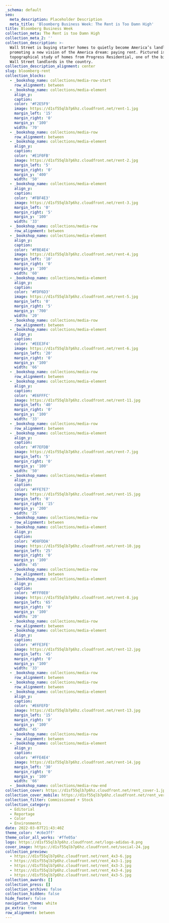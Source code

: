 ```yaml
---
_schema: default
seo:
  meta_description: Placeholder Description
  meta_title: 'Bloomberg Business Week: The Rent is Too Damn High'
title: Bloomberg Business Week
collection_meta: The Rent is too Damn High
collection_meta_2: ''
collection_description: >-
  Wall Street is buying starter homes to quietly become America’s landlord,
  promoting a new vision of the America dream: paying rent. Pictured is a
  topographical study of homes from Progress Residential, one of the biggest
  Wall Street landlords in the country.
collection_description_alignment: center
slug: bloomberg-rent
collection_blocks:
  - _bookshop_name: collections/media-row-start
    row_alignment: between
  - _bookshop_name: collections/media-element
    align_y:
    caption:
    color: '#F2E5F9'
    image: https://d1sf55qlb7p6hz.cloudfront.net/rent-1.jpg
    margin_left: '15'
    margin_right: '0'
    margin_y: '100'
    width: '70'
  - _bookshop_name: collections/media-row
    row_alignment: between
  - _bookshop_name: collections/media-element
    align_y:
    caption:
    color: '#E1F0FB'
    image: https://d1sf55qlb7p6hz.cloudfront.net/rent-2.jpg
    margin_left: '5'
    margin_right: '0'
    margin_y: '400'
    width: '50'
  - _bookshop_name: collections/media-element
    align_y:
    caption:
    color: '#FBF4E3'
    image: https://d1sf55qlb7p6hz.cloudfront.net/rent-3.jpg
    margin_left: '0'
    margin_right: '5'
    margin_y: '100'
    width: '33'
  - _bookshop_name: collections/media-row
    row_alignment: between
  - _bookshop_name: collections/media-element
    align_y:
    caption:
    color: '#FBE4E4'
    image: https://d1sf55qlb7p6hz.cloudfront.net/rent-4.jpg
    margin_left: '10'
    margin_right: '0'
    margin_y: '100'
    width: '60'
  - _bookshop_name: collections/media-element
    align_y:
    caption:
    color: '#FDF6D3'
    image: https://d1sf55qlb7p6hz.cloudfront.net/rent-5.jpg
    margin_left: '0'
    margin_right: '5'
    margin_y: '700'
    width: '20'
  - _bookshop_name: collections/media-row
    row_alignment: between
  - _bookshop_name: collections/media-element
    align_y:
    caption:
    color: '#EEE3F4'
    image: https://d1sf55qlb7p6hz.cloudfront.net/rent-6.jpg
    margin_left: '20'
    margin_right: '0'
    margin_y: '100'
    width: '66'
  - _bookshop_name: collections/media-row
    row_alignment: between
  - _bookshop_name: collections/media-element
    align_y:
    caption:
    color: '#E6FFFC'
    image: https://d1sf55qlb7p6hz.cloudfront.net/rent-11.jpg
    margin_left: '40'
    margin_right: '0'
    margin_y: '100'
    width: '33'
  - _bookshop_name: collections/media-row
    row_alignment: between
  - _bookshop_name: collections/media-element
    align_y:
    caption:
    color: '#F7EFDB'
    image: https://d1sf55qlb7p6hz.cloudfront.net/rent-7.jpg
    margin_left: '5'
    margin_right: '0'
    margin_y: '100'
    width: '50'
  - _bookshop_name: collections/media-element
    align_y:
    caption:
    color: '#FFE7E7'
    image: https://d1sf55qlb7p6hz.cloudfront.net/rent-15.jpg
    margin_left: '0'
    margin_right: '15'
    margin_y: '200'
    width: '25'
  - _bookshop_name: collections/media-row
    row_alignment: between
  - _bookshop_name: collections/media-element
    align_y:
    caption:
    color: '#D8FDDA'
    image: https://d1sf55qlb7p6hz.cloudfront.net/rent-10.jpg
    margin_left: '25'
    margin_right: '0'
    margin_y: '100'
    width: '45'
  - _bookshop_name: collections/media-row
    row_alignment: between
  - _bookshop_name: collections/media-element
    align_y:
    caption:
    color: '#FFF0E0'
    image: https://d1sf55qlb7p6hz.cloudfront.net/rent-8.jpg
    margin_left: '65'
    margin_right: '0'
    margin_y: '100'
    width: '20'
  - _bookshop_name: collections/media-row
    row_alignment: between
  - _bookshop_name: collections/media-element
    align_y:
    caption:
    color: '#FFE3FE'
    image: https://d1sf55qlb7p6hz.cloudfront.net/rent-12.jpg
    margin_left: '45'
    margin_right: '0'
    margin_y: '100'
    width: '33'
  - _bookshop_name: collections/media-row
    row_alignment: between
  - _bookshop_name: collections/media-row
    row_alignment: between
  - _bookshop_name: collections/media-element
    align_y:
    caption:
    color: '#E6FEFD'
    image: https://d1sf55qlb7p6hz.cloudfront.net/rent-13.jpg
    margin_left: '15'
    margin_right: '0'
    margin_y: '100'
    width: '45'
  - _bookshop_name: collections/media-row
    row_alignment: between
  - _bookshop_name: collections/media-element
    align_y:
    caption:
    color: '#FFE4E4'
    image: https://d1sf55qlb7p6hz.cloudfront.net/rent-14.jpg
    margin_left: '30'
    margin_right: '0'
    margin_y: '100'
    width: '66'
  - _bookshop_name: collections/media-row-end
collection_cover: https://d1sf55qlb7p6hz.cloudfront.net/rent_cover-1.jpg
collection_cover_mobile: https://d1sf55qlb7p6hz.cloudfront.net/rent_vertical-cover-1.jpg
collection_filter: Commissioned + Stock
collection_category:
  - Editorial
  - Reportage
  - Color
  - Environments
date: 2022-03-07T21:43:40Z
theme_color: '#c6e3ff'
theme_color_all_works: '#ffe05a'
logo: https://d1sf55qlb7p6hz.cloudfront.net/logo-adidas-8.png
cover_image: https://d1sf55qlb7p6hz.cloudfront.net/social-24.jpg
collection_preview:
  - https://d1sf55qlb7p6hz.cloudfront.net/rent_4x3-6.jpg
  - https://d1sf55qlb7p6hz.cloudfront.net/rent_4x3-1.jpg
  - https://d1sf55qlb7p6hz.cloudfront.net/rent_4x3-3.jpg
  - https://d1sf55qlb7p6hz.cloudfront.net/rent_4x3-4.jpg
  - https://d1sf55qlb7p6hz.cloudfront.net/rent_4x3-5.jpg
collection_awards: []
collection_press: []
collection_archive: false
collection_hidden: false
hide_footer: false
navigation_theme: white
px_extra: true
row_alignment: between
---
```

